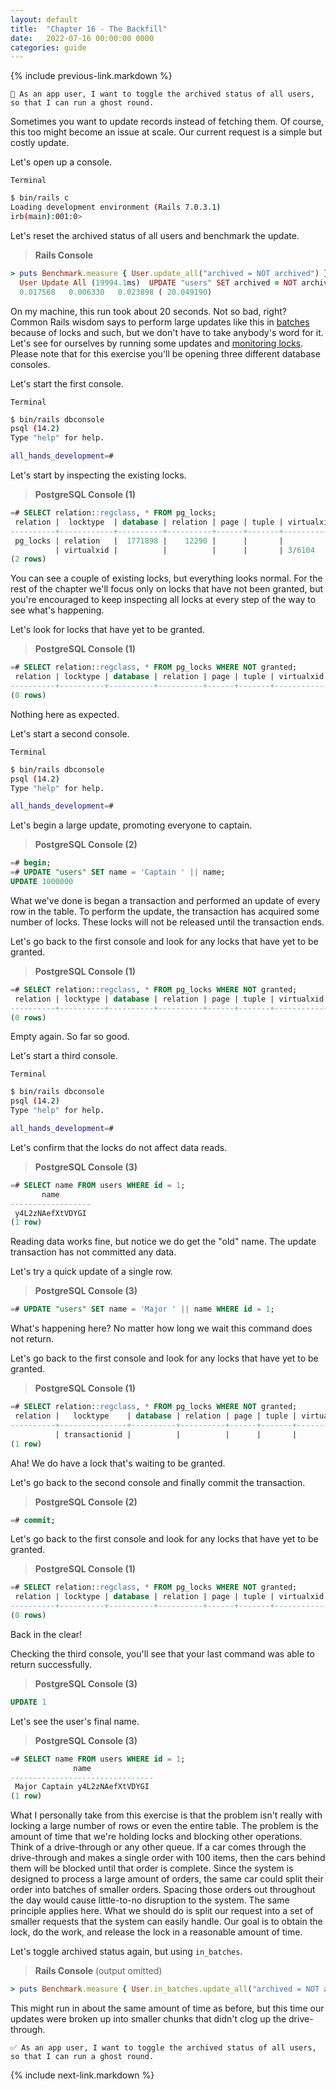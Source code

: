 ```yaml
---
layout: default
title:  "Chapter 16 - The Backfill"
date:   2022-07-16 00:00:00 0000
categories: guide
---
```


{% include previous-link.markdown %}

```
📝 As an app user, I want to toggle the archived status of all users, so that I can run a ghost round.
```

Sometimes you want to update records instead of fetching them. Of course, this too might become an issue at scale. Our current request is a simple but costly update.

Let's open up a console.

`Terminal`

```bash
$ bin/rails c
Loading development environment (Rails 7.0.3.1)
irb(main):001:0>
```

Let's reset the archived status of all users and benchmark the update.

> **Rails Console**

```ruby
> puts Benchmark.measure { User.update_all("archived = NOT archived") }
  User Update All (19994.1ms)  UPDATE "users" SET archived = NOT archived
  0.017568   0.006330   0.023898 ( 20.049190)
```

On my machine, this run took about 20 seconds. Not so bad, right? Common Rails wisdom says to perform large updates like this in [batches](https://edgeapi.rubyonrails.org/classes/ActiveRecord/Batches.html) because of locks and such, but we don't have to take anybody's word for it. Let's see for ourselves by running some updates and [monitoring locks](https://wiki.postgresql.org/wiki/Lock_Monitoring). Please note that for this exercise you'll be opening three different database consoles.

Let's start the first console.

`Terminal`

```bash
$ bin/rails dbconsole
psql (14.2)
Type "help" for help.

all_hands_development=#
```

Let's start by inspecting the existing locks.

> **PostgreSQL Console (1)**

```sql
=# SELECT relation::regclass, * FROM pg_locks;
 relation |  locktype  | database | relation | page | tuple | virtualxid | transactionid | classid | objid | objsubid | virtualtransaction |  pid  |      mode       | granted | fastpath | waitstart
----------+------------+----------+----------+------+-------+------------+---------------+---------+-------+----------+--------------------+-------+-----------------+---------+----------+-----------
 pg_locks | relation   |  1771898 |    12290 |      |       |            |               |         |       |          | 3/6104             | 19841 | AccessShareLock | t       | t        |
          | virtualxid |          |          |      |       | 3/6104     |               |         |       |          | 3/6104             | 19841 | ExclusiveLock   | t       | t        |
(2 rows)
```

You can see a couple of existing locks, but everything looks normal. For the rest of the chapter we'll focus only on locks that have not been granted, but you're encouraged to keep inspecting all locks at every step of the way to see what's happening.

Let's look for locks that have yet to be granted.

> **PostgreSQL Console (1)**

```sql
=# SELECT relation::regclass, * FROM pg_locks WHERE NOT granted;
 relation | locktype | database | relation | page | tuple | virtualxid | transactionid | classid | objid | objsubid | virtualtransaction | pid | mode | granted | fastpath | waitstart
----------+----------+----------+----------+------+-------+------------+---------------+---------+-------+----------+--------------------+-----+------+---------+----------+-----------
(0 rows)
```

Nothing here as expected.

Let's start a second console.

`Terminal`

```bash
$ bin/rails dbconsole
psql (14.2)
Type "help" for help.

all_hands_development=#
```

Let's begin a large update, promoting everyone to captain.

> **PostgreSQL Console (2)**

```sql
=# begin;
=# UPDATE "users" SET name = 'Captain ' || name;
UPDATE 1000000
```

What we've done is began a transaction and performed an update of every row in the table. To perform the update, the transaction has acquired some number of locks. These locks will not be released until the transaction ends.

Let's go back to the first console and look for any locks that have yet to be granted.

> **PostgreSQL Console (1)**

```sql
=# SELECT relation::regclass, * FROM pg_locks WHERE NOT granted;
 relation | locktype | database | relation | page | tuple | virtualxid | transactionid | classid | objid | objsubid | virtualtransaction | pid | mode | granted | fastpath | waitstart
----------+----------+----------+----------+------+-------+------------+---------------+---------+-------+----------+--------------------+-----+------+---------+----------+-----------
(0 rows)
```

Empty again. So far so good.

Let's start a third console.

`Terminal`

```bash
$ bin/rails dbconsole
psql (14.2)
Type "help" for help.

all_hands_development=#
```

Let's confirm that the locks do not affect data reads.

> **PostgreSQL Console (3)**

```sql
=# SELECT name FROM users WHERE id = 1;
       name
------------------
 y4L2zNAefXtVDYGI
(1 row)
```

Reading data works fine, but notice we do get the "old" name. The update transaction has not committed any data.

Let's try a quick update of a single row.

> **PostgreSQL Console (3)**

```sql
=# UPDATE "users" SET name = 'Major ' || name WHERE id = 1;
```

What's happening here? No matter how long we wait this command does not return.

Let's go back to the first console and look for any locks that have yet to be granted.

> **PostgreSQL Console (1)**

```sql
=# SELECT relation::regclass, * FROM pg_locks WHERE NOT granted;
 relation |   locktype    | database | relation | page | tuple | virtualxid | transactionid | classid | objid | objsubid | virtualtransaction |  pid  |   mode    | granted | fastpath |           waitstart
----------+---------------+----------+----------+------+-------+------------+---------------+---------+-------+----------+--------------------+-------+-----------+---------+----------+-------------------------------
          | transactionid |          |          |      |       |            |       1187017 |         |       |          | 5/181              | 19947 | ShareLock | f       | f        | 2022-07-29 16:01:27.551946-04
(1 row)
```

Aha! We do have a lock that's waiting to be granted.

Let's go back to the second console and finally commit the transaction.

> **PostgreSQL Console (2)**

```sql
=# commit;
```

Let's go back to the first console and look for any locks that have yet to be granted.

> **PostgreSQL Console (1)**

```sql
=# SELECT relation::regclass, * FROM pg_locks WHERE NOT granted;
 relation | locktype | database | relation | page | tuple | virtualxid | transactionid | classid | objid | objsubid | virtualtransaction | pid | mode | granted | fastpath | waitstart
----------+----------+----------+----------+------+-------+------------+---------------+---------+-------+----------+--------------------+-----+------+---------+----------+-----------
(0 rows)
```

Back in the clear!

Checking the third console, you'll see that your last command was able to return successfully.

> **PostgreSQL Console (3)**

```sql
UPDATE 1
```

Let's see the user's final name.

> **PostgreSQL Console (3)**

```sql
=# SELECT name FROM users WHERE id = 1;
              name
--------------------------------
 Major Captain y4L2zNAefXtVDYGI
(1 row)
```

What I personally take from this exercise is that the problem isn't really with locking a large number of rows or even the entire table. The problem is the amount of time that we're holding locks and blocking other operations. Think of a drive-through or any other queue. If a car comes through the drive-through and makes a single order with 100 items, then the cars behind them will be blocked until that order is complete. Since the system is designed to process a large amount of orders, the same car could split their order into batches of smaller orders. Spacing those orders out throughout the day would cause little-to-no disruption to the system. The same principle applies here. What we should do is split our request into a set of smaller requests that the system can easily handle. Our goal is to obtain the lock, do the work, and release the lock in a reasonable amount of time.

Let's toggle archived status again, but using `in_batches`.

> **Rails Console** (output omitted)

```ruby
> puts Benchmark.measure { User.in_batches.update_all("archived = NOT archived") }
```

This might run in about the same amount of time as before, but this time our updates were broken up into smaller chunks that didn't clog up the drive-through.

```
✅ As an app user, I want to toggle the archived status of all users, so that I can run a ghost round.
```

{% include next-link.markdown %}
